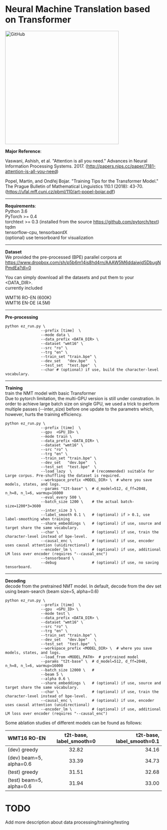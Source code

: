 # Neural Machine Translation based on Transformer
<img src="https://github.com/MultiPath/Squirrel/raw/master/sandbox/squarrel.png" alt="GitHub" title="Squirrel" height="365" />

**Major Reference**:

Vaswani, Ashish, et al. "Attention is all you need." 
Advances in Neural Information Processing Systems. 2017.
(http://papers.nips.cc/paper/7181-attention-is-all-you-need)

Popel, Martin, and Ondřej Bojar. "Training Tips for the Transformer Model." 
The Prague Bulletin of Mathematical Linguistics 110.1 (2018): 43-70.
(https://ufal.mff.cuni.cz/pbml/110/art-popel-bojar.pdf)

------

**Requirements**: <br>
  Python 3.6  <br>
  PyTorch >= 0.4 <br>
  torchtext >= 0.3 (installed from the source https://github.com/pytorch/text) <br>
  tqdm <br>
  tensorflow-cpu, tensorbaordX <br> (optional) use tensorboard for visualization

------

**Dataset** <br>
We provided the pre-processed (BPE) parallel corpora at <br>
https://www.dropbox.com/sh/p5b6m14is8hd4rn/AAAW5M6ddaiwjd5DbugNPmdEa?dl=0

You can simply download all the datasets and put them to your <DATA_DIR>.<br>
currently included <br>

WMT16 RO-EN (600K) <br>
WMT16 EN-DE (4.5M) <br>

------

**Pre-processing** <br>
```shell
python ez_run.py \
                --prefix [time]  \
                --mode data \
                --data_prefix <DATA_DIR> \
                --dataset "wmt16" \
                --src "ro" \
                --trg "en" \
                --train_set "train.bpe" \
                --dev_set   "dev.bpe"   \
                --test_set  "test.bpe"  \
                --char # (optional) if use, build the character-level vocabulary.
```

------

**Training** <br>
train the NMT model with basic Transformer <br>
Due to pytorch limitation, the multi-GPU version is still under constration.
In order to achieve large batch size on single GPU, we used a trick to perform multiple passes (--inter_size) before one update to the parametrs which, however, hurts the training efficiency.

```shell
python ez_run.py \
                --prefix [time]  \
                --gpu  <GPU_ID> \
                --mode train \
                --data_prefix <DATA_DIR> \
                --dataset "wmt16" \
                --src "ro" \
                --trg "en" \
                --train_set "train.bpe" \
                --dev_set   "dev.bpe"   \
                --test_set  "test.bpe"  \
                --load_lazy  \         # (recommended) suitable for Large corpus. Pre-shuffling the dataset is required.
                --workspace_prefix <MODEL_DIR> \  # where you save models, states, and logs.
                --params "t2t-base" \  # d_model=512, d_ff=2048, n_h=8, n_l=6, warmup=16000
                --eval_every 500 \
                --batch_size 1200 \    # the actual batch-size=1200*3=3600
                --inter_size 3 \      
                --label_smooth 0.1 \   # (optional) if > 0.1, use label-smoothing when training
                --share_embeddings \   # (optional) if use, source and target share the same vocabulary.
                --char \               # (optional) if use, train the character-level instead of bpe-level. 
                --causal_enc \         # (optional) if use, encoder uses causal attention (unidirectional)
                --encoder_lm \         # (optional) if use, additional LM loss over encoder (requires "--causal_enc")
                --tensorboard \
                --debug                # (optional) if use, no saving tensorboard.
```
------

**Decoding** <br>
decode from the pretrained NMT model. In default, decode from the dev set using beam-search (beam size=5, alpha=0.6)
```shell
python ez_run.py \
                --prefix [time]  \
                --gpu  <GPU_ID> \
                --mode test \
                --data_prefix <DATA_DIR> \
                --dataset "wmt16" \
                --src "ro" \
                --trg "en" \
                --train_set "train.bpe" \
                --dev_set   "dev.bpe"   \
                --test_set  "test.bpe"  \
                --workspace_prefix <MODEL_DIR> \  # where you save models, states, and logs.
                --load_from <MODEL_PATH>  # pretrained model
                --params "t2t-base" \  # d_model=512, d_ff=2048, n_h=8, n_l=6, warmup=16000
                --batch_size 12000 \   # 
                --beam 5 \
                --alpha 0.6 \
                --share_embeddings \   # (optional) if use, source and target share the same vocabulary.
                --char \               # (optional) if use, train the character-level instead of bpe-level. 
                --causal_enc \         # (optional) if use, encoder uses causal attention (unidirectional)
                --encoder_lm \         # (optional) if use, additional LM loss over encoder (requires "--causal_enc")
```
Some ablation studies of different models can be found as follows:

| WMT16 RO-EN | t2t-base, label_smooth=0 | t2t-base, label_smooth=0.1 |
| :--- | :----: | ----: |
| (dev) greedy | 32.82 | 34.16 |
| (dev) beam=5, alpha=0.6   | 33.39 |  34.73    |
| (test) greedy | 31.51 | 32.68 |
| (test) beam=5, alpha=0.6   | 31.94 |  33.00    |

# TODO
  Add more description about data processing/training/testing
